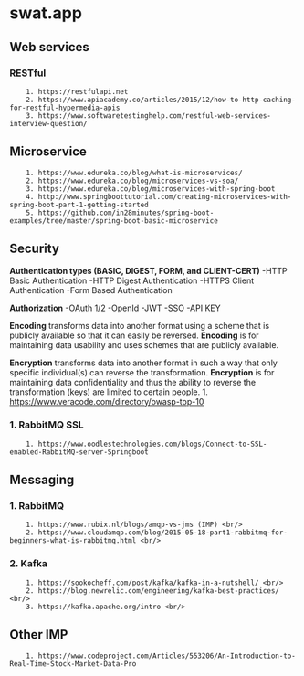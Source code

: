 # swat.app

## Web services
### RESTful
        1. https://restfulapi.net
        2. https://www.apiacademy.co/articles/2015/12/how-to-http-caching-for-restful-hypermedia-apis
        3. https://www.softwaretestinghelp.com/restful-web-services-interview-question/

## Microservice
        1. https://www.edureka.co/blog/what-is-microservices/
        2. https://www.edureka.co/blog/microservices-vs-soa/
        3. https://www.edureka.co/blog/microservices-with-spring-boot
        4. http://www.springboottutorial.com/creating-microservices-with-spring-boot-part-1-getting-started
        5. https://github.com/in28minutes/spring-boot-examples/tree/master/spring-boot-basic-microservice

## Security
**Authentication types (BASIC, DIGEST, FORM, and CLIENT-CERT)**
-HTTP Basic Authentication
-HTTP Digest Authentication
-HTTPS Client Authentication
-Form Based Authentication

**Authorization**
-OAuth 1/2
-OpenId
-JWT
-SSO
-API KEY

**Encoding** transforms data into another format using a scheme that is publicly available so that it can easily be reversed.
**Encoding** is for maintaining data usability and uses schemes that are publicly available.

**Encryption** transforms data into another format in such a way that only specific individual(s) can reverse the transformation.
**Encryption** is for maintaining data confidentiality and thus the ability to reverse the transformation (keys) are limited to certain people.
        1. https://www.veracode.com/directory/owasp-top-10

### 1. RabbitMQ SSL
        1. https://www.oodlestechnologies.com/blogs/Connect-to-SSL-enabled-RabbitMQ-server-Springboot

## Messaging
### 1. RabbitMQ
        1. https://www.rubix.nl/blogs/amqp-vs-jms (IMP) <br/>
        2. https://www.cloudamqp.com/blog/2015-05-18-part1-rabbitmq-for-beginners-what-is-rabbitmq.html <br/>
### 2. Kafka
        1. https://sookocheff.com/post/kafka/kafka-in-a-nutshell/ <br/>
        2. https://blog.newrelic.com/engineering/kafka-best-practices/ <br/>
        3. https://kafka.apache.org/intro <br/>

## Other IMP
        1. https://www.codeproject.com/Articles/553206/An-Introduction-to-Real-Time-Stock-Market-Data-Pro
